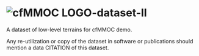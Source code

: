 # ![cfMMOC LOGO](https://github.com/cfmmoc/cfmmoc/blob/master/cfmmoc.png)-dataset-ll
A dataset of low-level terrains for cfMMOC demo.

Any re-utilization or copy of the dataset in software or publications should mention a data CITATION of this dataset.
